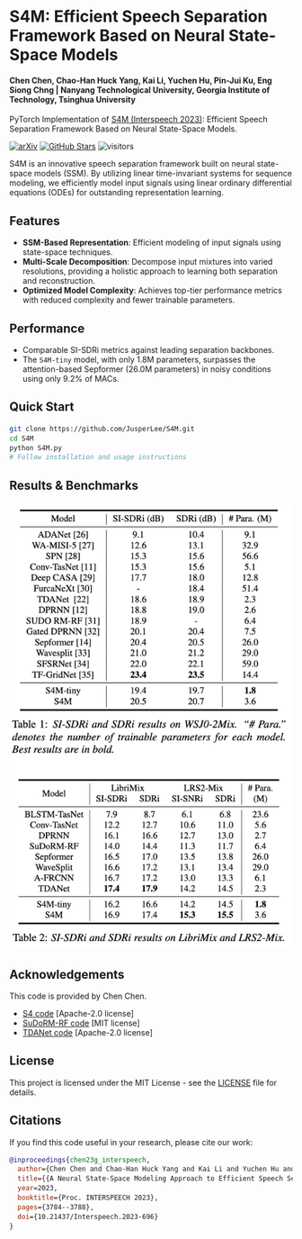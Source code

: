 # S4M: Efficient Speech Separation Framework Based on Neural State-Space Models

#### Chen Chen, Chao-Han Huck Yang, Kai Li, Yuchen Hu, Pin-Jui Ku, Eng Siong Chng | Nanyang Technological University, Georgia Institute of Technology, Tsinghua University

PyTorch Implementation of [S4M (Interspeech 2023)](https://arxiv.org/pdf/2305.16932.pdf): Efficient Speech Separation Framework Based on Neural State-Space Models.

[![arXiv](https://img.shields.io/badge/arXiv-Paper-<COLOR>.svg)](https://arxiv.org/pdf/2305.16932.pdf) [![GitHub Stars](https://img.shields.io/github/stars/JusperLee/S4M?style=social)](https://github.com/JusperLee/CTCNet) ![visitors](https://visitor-badge.laobi.icu//badge?page_id=JusperLee/S4M)


S4M is an innovative speech separation framework built on neural state-space models (SSM). By utilizing linear time-invariant systems for sequence modeling, we efficiently model input signals using linear ordinary differential equations (ODEs) for outstanding representation learning.

## Features

- **SSM-Based Representation**: Efficient modeling of input signals using state-space techniques.
- **Multi-Scale Decomposition**: Decompose input mixtures into varied resolutions, providing a holistic approach to learning both separation and reconstruction.
- **Optimized Model Complexity**: Achieves top-tier performance metrics with reduced complexity and fewer trainable parameters.

## Performance

- Comparable SI-SDRi metrics against leading separation backbones.
- The `S4M-tiny` model, with only 1.8M parameters, surpasses the attention-based Sepformer (26.0M parameters) in noisy conditions using only 9.2% of MACs.

## Quick Start

```bash
git clone https://github.com/JusperLee/S4M.git
cd S4M
python S4M.py
# Follow installation and usage instructions
```

## Results & Benchmarks

![S4M](./results.png)

## Acknowledgements

This code is provided by Chen Chen. 

- [S4 code](https://github.com/HazyResearch/state-spaces) [Apache-2.0 license]
- [SuDoRM-RF code](https://github.com/etzinis/sudo_rm_rf) [MIT license]
- [TDANet code](https://github.com/JusperLee/TDANet) [Apache-2.0 license]

## License

This project is licensed under the MIT License - see the [LICENSE](LICENSE) file for details.


## Citations ##
If you find this code useful in your research, please cite our work:
```bib
@inproceedings{chen23g_interspeech,
  author={Chen Chen and Chao-Han Huck Yang and Kai Li and Yuchen Hu and Pin-Jui Ku and Eng Siong Chng},
  title={{A Neural State-Space Modeling Approach to Efficient Speech Separation}},
  year=2023,
  booktitle={Proc. INTERSPEECH 2023},
  pages={3784--3788},
  doi={10.21437/Interspeech.2023-696}
}
```